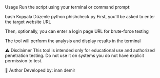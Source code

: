 Usage
Run the script using your terminal or command prompt:

bash
Kopyala
Düzenle
python phishcheck.py
First, you'll be asked to enter the target website URL

Then, optionally, you can enter a login page URL for brute-force testing

The tool will perform the analysis and display results in the terminal

⚠️ Disclaimer
This tool is intended only for educational use and authorized penetration testing.
Do not use it on systems you do not have explicit permission to test.

👤 Author
Developed by: inan demir
